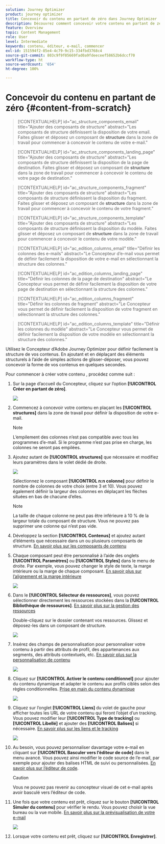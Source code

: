```yaml
---
solution: Journey Optimizer
product: journey optimizer
title: Concevoir du contenu en partant de zéro dans Journey Optimizer
description: Découvrez comment concevoir votre contenu en partant de zéro.
feature: Overview
topic: Content Management
role: User
level: Intermediate
keywords: contenu, éditeur, e-mail, commencer
exl-id: 151594f2-85e4-4c79-9c15-334fbd3768c4
source-git-commit: 803c9f9f05669fad0a9fdeeceef58652b6dccf70
workflow-type: ht
source-wordcount: '654'
ht-degree: 100%

---
```


# Concevoir du contenu en partant de zéro {#content-from-scratch}

>[!CONTEXTUALHELP]
>id="ac_structure_components_email"
>title="Ajouter des composants de structure"
>abstract="Les composants de structure définissent la disposition de votre email. Faites glisser et déposez un composant de **structure** dans la zone de travail pour commencer à concevoir le contenu de votre e-mail."

>[!CONTEXTUALHELP]
>id="ac_structure_components_landing_page"
>title="Ajouter des composants de structure"
>abstract="Les composants de structure définissent la disposition de la page de destination. Faites glisser et déposez un composant de **structure** dans la zone de travail pour commencer à concevoir le contenu de votre page de destination."

>[!CONTEXTUALHELP]
>id="ac_structure_components_fragment"
>title="Ajouter des composants de structure"
>abstract="Les composants de structure définissent la disposition du fragment. Faites glisser et déposez un composant de **structure** dans la zone de travail pour commencer à concevoir le contenu de votre fragment."

>[!CONTEXTUALHELP]
>id="ac_structure_components_template"
>title="Ajouter des composants de structure"
>abstract="Les composants de structure définissent la disposition du modèle. Faites glisser et déposez un composant de **structure** dans la zone de travail pour commencer à concevoir le contenu de votre modèle."


>[!CONTEXTUALHELP]
>id="ac_edition_columns_email"
>title="Définir les colonnes des e-mails"
>abstract="Le Concepteur d’e-mail vous permet de définir facilement la disposition de votre e-mail en sélectionnant la structure des colonnes."

>[!CONTEXTUALHELP]
>id="ac_edition_columns_landing_page"
>title="Définir les colonnes de la page de destination"
>abstract="Le Concepteur vous permet de définir facilement la disposition de votre page de destination en sélectionnant la structure des colonnes."

>[!CONTEXTUALHELP]
>id="ac_edition_columns_fragment"
>title="Définir les colonnes de fragment"
>abstract="Le Concepteur vous permet de définir facilement la disposition de votre fragment en sélectionnant la structure des colonnes."

>[!CONTEXTUALHELP]
>id="ac_edition_columns_template"
>title="Définir les colonnes du modèle"
>abstract="Le Concepteur vous permet de définir facilement la disposition de votre modèle en sélectionnant la structure des colonnes."


Utilisez le Concepteur d’Adobe Journey Optimizer pour définir facilement la structure de vos contenus. En ajoutant et en déplaçant des éléments structurels à l’aide de simples actions de glisser-déposer, vous pouvez concevoir la forme de vos contenus en quelques secondes.

Pour commencer à créer votre contenu , procédez comme suit :

1. Sur la page d’accueil du Concepteur, cliquez sur l’option **[!UICONTROL Créer en partant de zéro]**.

   ![](assets/email_designer.png)

1. Commencez à concevoir votre contenu en plaçant les **[!UICONTROL structures]** dans la zone de travail pour définir la disposition de votre e-mail.

   >[!NOTE]
   >
   >L’empilement des colonnes n’est pas compatible avec tous les programmes d’e-mail. Si le programme n’est pas prise en charge, les colonnes ne seront pas empilées.

   <!--Once placed in the email, you cannot move nor remove your components unless there is already a content component or a fragment placed inside. This is not true in AJO - TBC?-->

1. Ajoutez autant de **[!UICONTROL structures]** que nécessaire et modifiez leurs paramètres dans le volet dédié de droite.

   ![](assets/email_designer_structure_components.png)

   Sélectionnez le composant **[!UICONTROL n:n colonne]** pour définir le nombre de colonnes de votre choix (entre 3 et 10). Vous pouvez également définir la largeur des colonnes en déplaçant les flèches situées en bas de chacune d’elles.

   >[!NOTE]
   >
   >La taille de chaque colonne ne peut pas être inférieure à 10 % de la largeur totale du composant de structure. Vous ne pouvez pas supprimer une colonne qui n’est pas vide.

1. Développez la section **[!UICONTROL Contenus]** et ajoutez autant d’éléments que nécessaire dans un ou plusieurs composants de structure. [En savoir plus sur les composants de contenu](content-components.md)

1. Chaque composant peut être personnalisé à l’aide des onglets **[!UICONTROL Paramètres]** ou **[!UICONTROL Styles]** dans le menu de droite. Par exemple, vous pouvez changer le style de texte, la marge intérieure ou la marge de chaque composant. [En savoir plus sur l’alignement et la marge intérieure](alignment-and-padding.md)

   ![](assets/email_designer_structure_component.png)

1. Dans le **[!UICONTROL Sélecteur de ressources]**, vous pouvez sélectionner directement les ressources stockées dans la **[!UICONTROL Bibliothèque de ressources]**. [En savoir plus sur la gestion des ressources](assets-essentials.md)

   Double-cliquez sur le dossier contenant vos ressources. Glissez et déposez-les dans un composant de structure.

   ![](assets/email_designer_asset_picker.png)

1. Insérez des champs de personnalisation pour personnaliser votre contenu à partir des attributs de profil, des appartenances aux segments, des attributs contextuels, etc. [En savoir plus sur la personnalisation de contenu](../personalization/personalize.md)

   ![](assets/email_designer_personalization.png)

1. Cliquez sur **[!UICONTROL Activer le contenu conditionnel]** pour ajouter du contenu dynamique et adapter le contenu aux profils ciblés selon des règles conditionnelles. [Prise en main du contenu dynamique](../personalization/get-started-dynamic-content.md)

   ![](assets/email_designer_dynamic-content.png)

1. Cliquez sur l’onglet **[!UICONTROL Liens]** du volet de gauche pour afficher toutes les URL de votre contenu qui feront l’objet d’un tracking. Vous pouvez modifier leur **[!UICONTROL Type de tracking]** ou **[!UICONTROL Libellé]** et ajouter des **[!UICONTROL Balises]** si nécessaire. [En savoir plus sur les liens et le tracking](message-tracking.md)

   ![](assets/email_designer_links.png)

1. Au besoin, vous pouvez personnaliser davantage votre e-mail en cliquant sur **[!UICONTROL Basculer vers l’éditeur de code]** dans le menu avancé. Vous pouvez ainsi modifier le code source de l’e-mail, par exemple pour ajouter des balises HTML de suivi ou personnalisées. [En savoir plus sur l’éditeur de code](code-content.md).

   >[!CAUTION]
   >
   >Vous ne pouvez pas revenir au concepteur visuel de cet e-mail après avoir basculé vers l’éditeur de code.

1. Une fois que votre contenu est prêt, cliquez sur le bouton **[!UICONTROL Simuler du contenu]** pour vérifier le rendu. Vous pouvez choisir la vue bureau ou la vue mobile. [En savoir plus sur la prévisualisation de votre e-mail](preview.md)

   ![](assets/email_designer_simulate_content.png)

1. Lorsque votre contenu est prêt, cliquez sur **[!UICONTROL Enregistrer]**.

